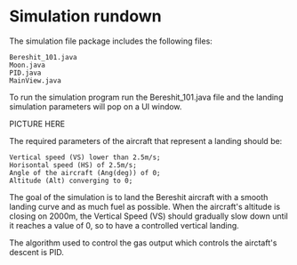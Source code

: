 

# Simulation rundown

The simulation file package includes the following files:


    Bereshit_101.java
    Moon.java
    PID.java
    MainView.java

To run the simulation program run the Bereshit_101.java file and the landing simulation parameters will pop on a UI window.

PICTURE HERE


The required parameters of the aircraft that represent a landing should be:

    Vertical speed (VS) lower than 2.5m/s;
    Horisontal speed (HS) of 2.5m/s;
    Angle of the aircraft (Ang(deg)) of 0;
    Altitude (Alt) converging to 0;


The goal of the simulation is to land the Bereshit aircraft with a smooth landing curve and as much fuel as possible. When the aircraft's altitude is closing on 2000m, the Vertical Speed (VS) should gradually slow down until it reaches a value of 0, so to have a controlled vertical landing.

The algorithm used to control the gas output which controls the airctaft's descent is PID.



